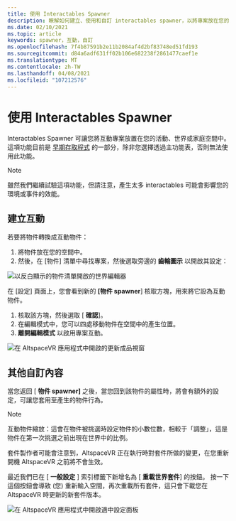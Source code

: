 ```yaml
---
title: 使用 Interactables Spawner
description: 瞭解如何建立、使用和自訂 interactables spawner，以將專案放在您的 AltspaceVR 空間中。
ms.date: 02/10/2021
ms.topic: article
keywords: spawner，互動，自訂
ms.openlocfilehash: 7f4b87591b2e11b2084af4d2bf83748ed51fd193
ms.sourcegitcommit: d84a6adf631ff02b106e682238f2861477caef1e
ms.translationtype: MT
ms.contentlocale: zh-TW
ms.lasthandoff: 04/08/2021
ms.locfileid: "107212576"
---
```

# <a name="using-the-interactables-spawner"></a>使用 Interactables Spawner

Interactables Spawner 可讓您將互動專案放置在您的活動、世界或家庭空間中。 這項功能目前是 [早期存取程式](../world-building/early-access.md) 的一部分，除非您選擇透過主功能表，否則無法使用此功能。

> [!NOTE]
> 雖然我們繼續試驗這項功能，但請注意，產生太多 interactables 可能會影響您的環境或事件的效能。 

## <a name="creating-an-interactable"></a>建立互動

若要將物件轉換成互動物件：

1. 將物件放在您的空間中。
2. 然後，在 [物件] 清單中尋找專案，然後選取旁邊的 **齒輪圖示** 以開啟其設定：

![以反白顯示的物件清單開啟的世界編輯器](images/interactables-spawner-img-01.png)

在 [設定] 頁面上，您會看到新的 **[物件 spawner**] 核取方塊，用來將它設為互動物件。

1. 核取該方塊，然後選取 [ **確認**]。
2. 在編輯模式中，您可以四處移動物件在空間中的產生位置。
3. **離開編輯模式** 以啟用專案互動。

![在 AltspaceVR 應用程式中開啟的更新成品視窗](images/interactables-spawner-img-02.png)

## <a name="other-customizations"></a>其他自訂內容

當您返回 [ **物件 spawner]** 之後，當您回到該物件的屬性時，將會有額外的設定，可讓您套用至產生的物件行為。

> [!NOTE]
> 互動物件縮放：這會在物件被挑選時設定物件的小數位數，相較于「調整」，這是物件在第一次挑選之前出現在世界中的比例。

套件製作者可能會注意到，AltspaceVR 正在執行時對套件所做的變更，在您重新開機 AltspaceVR 之前將不會生效。

最近我們已在 [ **一般設定** ] 索引標籤下新增名為 [ **重載世界套件**] 的按鈕。 按一下這個按鈕會導致 (您) 重新輸入空間，再次重載所有套件，這只會下載您在 AltspaceVR 時更新的新套件版本。

![在 AltspaceVR 應用程式中開啟適中設定面板](images/interactables-spawner-img-03.png)